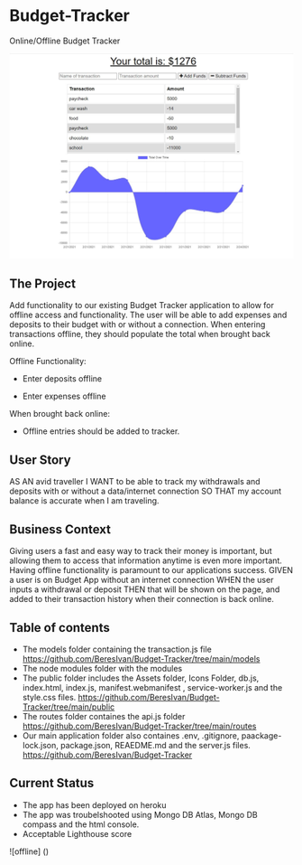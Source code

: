 # Budget-Tracker
Online/Offline Budget Tracker

![offline](https://github.com/BeresIvan/Budget-Tracker/blob/main/public/assets/Budget-Tracker.jpg)

## The Project
Add functionality to our existing Budget Tracker application to allow for offline access and functionality.
The user will be able to add expenses and deposits to their budget with or without a connection. When entering transactions offline, they should populate the total when brought back online.

Offline Functionality:

  * Enter deposits offline

  * Enter expenses offline

When brought back online:

  * Offline entries should be added to tracker.

## User Story
AS AN avid traveller
I WANT to be able to track my withdrawals and deposits with or without a data/internet connection
SO THAT my account balance is accurate when I am traveling.

## Business Context
Giving users a fast and easy way to track their money is important, but allowing them to access that information anytime is even more important. Having offline functionality is paramount to our applications success.
GIVEN a user is on Budget App without an internet connection
WHEN the user inputs a withdrawal or deposit
THEN that will be shown on the page, and added to their transaction history when their connection is back online.

## Table of contents
* The models folder containing the transaction.js file https://github.com/BeresIvan/Budget-Tracker/tree/main/models
* The node modules folder with the modules
* The public folder includes the Assets folder, Icons Folder, db.js, index.html, index.js, manifest.webmanifest , service-worker.js and the style.css files. https://github.com/BeresIvan/Budget-Tracker/tree/main/public
* The routes folder containes the api.js folder https://github.com/BeresIvan/Budget-Tracker/tree/main/routes
* Our main application folder also containes .env, .gitignore, paackage-lock.json, package.json, REAEDME.md and the server.js files. https://github.com/BeresIvan/Budget-Tracker

## Current Status 
* The app has been deployed on heroku
* The app was troubelshooted using Mongo DB Atlas, Mongo DB compass and the html console.
* Acceptable Lighthouse score

![offline] ()